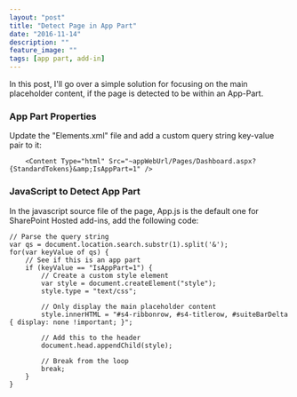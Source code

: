 ```yaml
---
layout: "post"
title: "Detect Page in App Part"
date: "2016-11-14"
description: ""
feature_image: ""
tags: [app part, add-in]
---
```


In this post, I'll go over a simple solution for focusing on the main placeholder content, if the page is detected to be within an App-Part.

<!--more-->

### App Part Properties

Update the "Elements.xml" file and add a custom query string key-value pair to it:

```
    <Content Type="html" Src="~appWebUrl/Pages/Dashboard.aspx?{StandardTokens}&amp;IsAppPart=1" />

```

### JavaScript to Detect App Part

In the javascript source file of the page, App.js is the default one for SharePoint Hosted add-ins, add the following code:

```
// Parse the query string
var qs = document.location.search.substr(1).split('&');
for(var keyValue of qs) {
    // See if this is an app part
    if (keyValue == "IsAppPart=1") {
        // Create a custom style element
        var style = document.createElement("style");
        style.type = "text/css";

        // Only display the main placeholder content
        style.innerHTML = "#s4-ribbonrow, #s4-titlerow, #suiteBarDelta { display: none !important; }";

        // Add this to the header
        document.head.appendChild(style);

        // Break from the loop
        break;
    }
}

```

